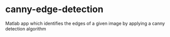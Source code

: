 # canny-edge-detection
Matlab app which identifies the edges of a given image by applying a canny detection algorithm
